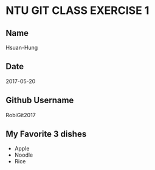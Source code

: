 # NTU GIT CLASS EXERCISE 1

Name
----
Hsuan-Hung

Date
----
2017-05-20

Github Username
---------------
RobiGit2017

My Favorite 3 dishes
--------------------------------
- Apple
- Noodle
- Rice